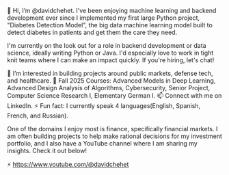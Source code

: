 👋 Hi, I’m @davidchehet. I've been enjoying machine learning and backend development ever since I implemented my first large Python project,
"Diabetes Detection Model", the big data machine learning model built to detect diabetes in patients and get them the care they need.

I'm currently on the look out for a role in backend development or data science, ideally writing Python or Java. I'd especially love to work in tight knit teams
where I can make an impact quickly. If you're hiring, let's chat!

👀 I’m interested in building projects around public markets, defense tech, and healthcare.
🌱 Fall 2025 Courses: Advanced Models in Deep Learning, Advanced Design Analysis of Algorithms, Cybersecurity, Senior Project, Computer Science Research I, Elementary German I.
📫 Connect with me on LinkedIn.
⚡ Fun fact: I currently speak 4 languages(English, Spanish, French, and Russian).

One of the domains I enjoy most is finance, specifically financial markets. I am often building projects to help make rational decisions for my investment portfolio, and I also have
a YouTube channel where I am sharing my insights. Check it out below!

⚡ [https://www.youtube.com/@davidchehet
](url)
<!---
davidchehet/davidchehet is a ✨ special ✨ repository because its `README.md` (this file) appears on your GitHub profile.
You can click the Preview link to take a look at your changes.
--->
